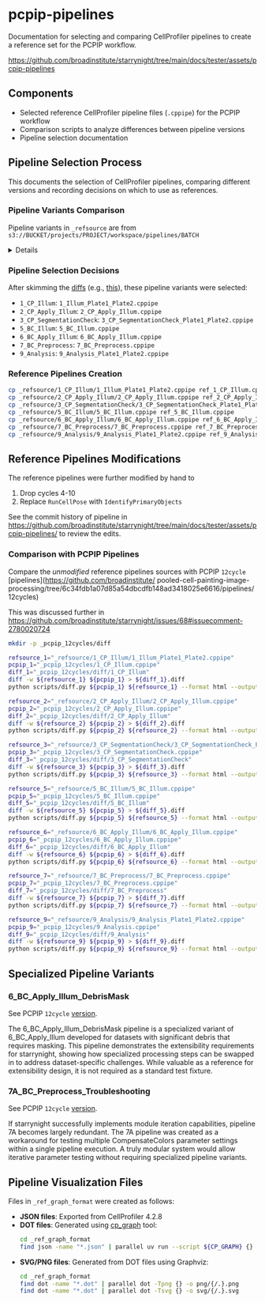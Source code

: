 # pcpip-pipelines

Documentation for selecting and comparing CellProfiler pipelines to create a reference set for the PCPIP workflow.

<https://github.com/broadinstitute/starrynight/tree/main/docs/tester/assets/pcpip-pipelines>

## Components

- Selected reference CellProfiler pipeline files (`.cppipe`) for the PCPIP workflow
- Comparison scripts to analyze differences between pipeline versions
- Pipeline selection documentation

## Pipeline Selection Process

This documents the selection of CellProfiler pipelines, comparing different versions and recording decisions on which to use as references.

### Pipeline Variants Comparison

Pipeline variants in `_refsource` are from `s3://BUCKET/projects/PROJECT/workspace/pipelines/BATCH`

<details>

```bash
cd _refsource
diff 1_CP_Illum/1_CP_Illum.cppipe 1_CP_Illum/1_Illum_Plate1_Plate2.cppipe > 1_CP_Illum/1_CP_Illum__1_Illum_Plate1_Plate2.diff
diff 2_CP_Apply_Illum/2_CP_Apply_Illum.cppipe 2_CP_Apply_Illum/2_CP_Apply_Illum_Plate3_Plate4.cppipe > 2_CP_Apply_Illum/2_CP_Apply_Illum__2_CP_Apply_Illum_Plate3_Plate4.diff
diff 3_CP_SegmentationCheck/3_CP_SegmentationCheck_Plate3_Plate4.cppipe 3_CP_SegmentationCheck/3_CP_SegmentationCheck_Plate1_Plate2.cppipe > 3_CP_SegmentationCheck/3_CP_SegmentationCheck_Plate3_Plate4__3_CP_SegmentationCheck_Plate1_Plate2.diff
diff 5_BC_Illum/5_BC_Illum.cppipe 5_BC_Illum/5_BC_Illum_byWell.cppipe > 5_BC_Illum/5_BC_Illum__5_BC_Illum_byWell.diff
diff 7_BC_Preprocess/7_BC_Preprocess.cppipe 7_BC_Preprocess/7_BC_Preprocess_4.cppipe > 7_BC_Preprocess/7_BC_Preprocess__7_BC_Preprocess_4.diff
diff 9_Analysis/9_Analysis.cppipe 9_Analysis/9_Analysis_Plate1_Plate2.cppipe > 9_Analysis/9_Analysis__9_Analysis_Plate1_Plate2.diff
diff 9_Analysis/9_Analysis_foci.cppipe 9_Analysis/9_Analysis_Plate1_Plate2.cppipe > 9_Analysis/9_Analysis_foci__9_Analysis_Plate1_Plate2.diff
diff 9_Analysis/9_Analysis_rerun.cppipe 9_Analysis/9_Analysis_Plate1_Plate2.cppipe > 9_Analysis/9_Analysis_rerun__9_Analysis_Plate1_Plate2.diff
cd -
```

</details>

### Pipeline Selection Decisions

After skimming the [diffs](https://github.com/broadinstitute/starrynight/tree/main/docs/tester/assets/pcpip-pipelines/_refsource) (e.g., [this](https://github.com/broadinstitute/starrynight/blob/main/docs/tester/assets/pcpip-pipelines/_refsource/2_CP_Apply_Illum/2_CP_Apply_Illum__2_CP_Apply_Illum_Plate3_Plate4.diff)), these pipeline variants were selected:

- `1_CP_Illum`: `1_Illum_Plate1_Plate2.cppipe`
- `2_CP_Apply_Illum`: `2_CP_Apply_Illum.cppipe`
- `3_CP_SegmentationCheck`: `3_CP_SegmentationCheck_Plate1_Plate2.cppipe`
- `5_BC_Illum`: `5_BC_Illum.cppipe`
- `6_BC_Apply_Illum`: `6_BC_Apply_Illum.cppipe`
- `7_BC_Preprocess`: `7_BC_Preprocess.cppipe`
- `9_Analysis`: `9_Analysis_Plate1_Plate2.cppipe`

### Reference Pipelines Creation

```bash
cp _refsource/1_CP_Illum/1_Illum_Plate1_Plate2.cppipe ref_1_CP_Illum.cppipe
cp _refsource/2_CP_Apply_Illum/2_CP_Apply_Illum.cppipe ref_2_CP_Apply_Illum.cppipe
cp _refsource/3_CP_SegmentationCheck/3_CP_SegmentationCheck_Plate1_Plate2.cppipe ref_3_CP_SegmentationCheck.cppipe
cp _refsource/5_BC_Illum/5_BC_Illum.cppipe ref_5_BC_Illum.cppipe
cp _refsource/6_BC_Apply_Illum/6_BC_Apply_Illum.cppipe ref_6_BC_Apply_Illum.cppipe
cp _refsource/7_BC_Preprocess/7_BC_Preprocess.cppipe ref_7_BC_Preprocess.cppipe
cp _refsource/9_Analysis/9_Analysis_Plate1_Plate2.cppipe ref_9_Analysis.cppipe
```

## Reference Pipelines Modifications

The reference pipelines were further modified by hand to

1. Drop cycles 4-10
2. Replace `RunCellPose` with `IdentifyPrimaryObjects`

See the commit history of pipeline in <https://github.com/broadinstitute/starrynight/tree/main/docs/tester/assets/pcpip-pipelines/> to review the edits.

### Comparison with PCPIP Pipelines

Compare the _unmodified_ reference pipelines sources with PCPIP `12cycle` [pipelines](https://github.com/broadinstitute/
pooled-cell-painting-image-processing/tree/6c34fdb1a07d85a54dbcdfb148ad3418025e6616/pipelines/12cycles)

This was discussed further in <https://github.com/broadinstitute/starrynight/issues/68#issuecomment-2780020724>

```bash
mkdir -p _pcpip_12cycles/diff

refsource_1="_refsource/1_CP_Illum/1_Illum_Plate1_Plate2.cppipe"
pcpip_1="_pcpip_12cycles/1_CP_Illum.cppipe"
diff_1="_pcpip_12cycles/diff/1_CP_Illum"
diff -w ${refsource_1} ${pcpip_1} > ${diff_1}.diff
python scripts/diff.py ${pcpip_1} ${refsource_1} --format html --output ${diff_1}.html

refsource_2="_refsource/2_CP_Apply_Illum/2_CP_Apply_Illum.cppipe"
pcpip_2="_pcpip_12cycles/2_CP_Apply_Illum.cppipe"
diff_2="_pcpip_12cycles/diff/2_CP_Apply_Illum"
diff -w ${refsource_2} ${pcpip_2} > ${diff_2}.diff
python scripts/diff.py ${pcpip_2} ${refsource_2} --format html --output ${diff_2}.html

refsource_3="_refsource/3_CP_SegmentationCheck/3_CP_SegmentationCheck_Plate1_Plate2.cppipe"
pcpip_3="_pcpip_12cycles/3_CP_SegmentationCheck.cppipe"
diff_3="_pcpip_12cycles/diff/3_CP_SegmentationCheck"
diff -w ${refsource_3} ${pcpip_3} > ${diff_3}.diff
python scripts/diff.py ${pcpip_3} ${refsource_3} --format html --output ${diff_3}.html

refsource_5="_refsource/5_BC_Illum/5_BC_Illum.cppipe"
pcpip_5="_pcpip_12cycles/5_BC_Illum.cppipe"
diff_5="_pcpip_12cycles/diff/5_BC_Illum"
diff -w ${refsource_5} ${pcpip_5} > ${diff_5}.diff
python scripts/diff.py ${pcpip_5} ${refsource_5} --format html --output ${diff_5}.html

refsource_6="_refsource/6_BC_Apply_Illum/6_BC_Apply_Illum.cppipe"
pcpip_6="_pcpip_12cycles/6_BC_Apply_Illum.cppipe"
diff_6="_pcpip_12cycles/diff/6_BC_Apply_Illum"
diff -w ${refsource_6} ${pcpip_6} > ${diff_6}.diff
python scripts/diff.py ${pcpip_6} ${refsource_6} --format html --output ${diff_6}.html

refsource_7="_refsource/7_BC_Preprocess/7_BC_Preprocess.cppipe"
pcpip_7="_pcpip_12cycles/7_BC_Preprocess.cppipe"
diff_7="_pcpip_12cycles/diff/7_BC_Preprocess"
diff -w ${refsource_7} ${pcpip_7} > ${diff_7}.diff
python scripts/diff.py ${pcpip_7} ${refsource_7} --format html --output ${diff_7}.html

refsource_9="_refsource/9_Analysis/9_Analysis_Plate1_Plate2.cppipe"
pcpip_9="_pcpip_12cycles/9_Analysis.cppipe"
diff_9="_pcpip_12cycles/diff/9_Analysis"
diff -w ${refsource_9} ${pcpip_9} > ${diff_9}.diff
python scripts/diff.py ${pcpip_9} ${refsource_9} --format html --output ${diff_9}.html
```

## Specialized Pipeline Variants

### 6_BC_Apply_Illum_DebrisMask

See PCPIP `12cycle` [version](_pcpip_12cycles/6_BC_Apply_Illum_DebrisMask.cppipe).

The 6_BC_Apply_Illum_DebrisMask pipeline is a specialized variant of 6_BC_Apply_Illum developed for datasets with significant debris that requires masking. This pipeline demonstrates the extensibility requirements for starrynight, showing how specialized processing steps can be swapped in to address dataset-specific challenges. While valuable as a reference for extensibility design, it is not required as a standard test fixture.

### 7A_BC_Preprocess_Troubleshooting

See PCPIP `12cycle` [version](_pcpip_12cycles/7A_BC_Preprocess_Troubleshooting.cppipe).

If starrynight successfully implements module iteration capabilities, pipeline 7A becomes largely redundant. The 7A pipeline was created as a workaround for testing multiple CompensateColors parameter settings within a single pipeline execution. A truly modular system would allow iterative parameter testing without requiring specialized pipeline variants.

## Pipeline Visualization Files

Files in `_ref_graph_format` were created as follows:

- **JSON files**: Exported from CellProfiler 4.2.8
- **DOT files**: Generated using [cp_graph](https://github.com/shntnu/cp_graph) tool:
  ```bash
  cd _ref_graph_format
  find json -name "*.json" | parallel uv run --script ${CP_GRAPH} {} dot/{/.}.dot
  ```
- **SVG/PNG files**: Generated from DOT files using Graphviz:
  ```bash
  cd _ref_graph_format
  find dot -name "*.dot" | parallel dot -Tpng {} -o png/{/.}.png
  find dot -name "*.dot" | parallel dot -Tsvg {} -o svg/{/.}.svg
  ```
